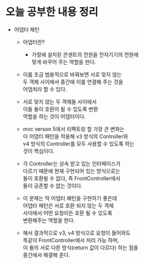 # 오늘 공부한 내용 정리       
* 어댑터 패턴   
  * 어댑터란?   
    * 가정에 설치된 콘센트의 전원을 전자기기의 전원에   
      맞게 바꾸어 주는 역할을 한다.   
  
  * 이를 조금 범용적으로 바꿔보면 서로 맞지 않는    
    두 객체 사이에서 중간에 이를 연결해 주는 것을    
    어댑처라 할 수 있다.   
    
  * 서로 맞지 않는 두 객체들 사이에서   
    이들 둘이 호환이 될 수 있도록 변환  
    역할을 하는 것이 어댑터이다.   
    
  * mvc verson 5에서 리팩토링 할 가장 큰 변화는    
    이 어댑터 패턴을 적용해 v3 방식의 Controller와     
    v4 방식의 Controller를 모두 사용할 수 있도록 하는    
    것이 핵심이다.   
    
  * 각 Controller는 상속 받고 있는 인터페이스가    
    다르기 때문에 현재 구현되어 있는 방식으로는    
    둘이 호환될 수 없다, 즉 FrontController에서      
    둘이 공존할 수 없는 것이다.    
    
  * 이 문제는 딱 어댑터 패턴을 구현하기 좋은데    
    어댑터 패턴은 서로 호환 되지 않는 두 객체    
    사이에서 어떤 요청이든 호환 될 수 있도록   
    변환해주는 역할을 한다.   
    
  * 해서 결과적으로 v3, v4 방식으로 요청이 들어와도   
    똑같이 FrontController에서 처리 가능 하며,     
    이 둘의 서로 다른 방식(return 값이 다르다) 하는 점을     
    중간에서 해결해 준다.    
